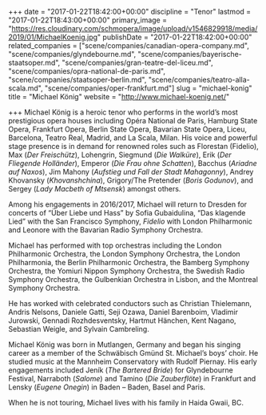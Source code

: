 +++
date = "2017-01-22T18:42:00+00:00"
discipline = "Tenor"
lastmod = "2017-01-22T18:43:00+00:00"
primary_image = "https://res.cloudinary.com/schmopera/image/upload/v1546829918/media/2019/01/MichaelKoenig.jpg"
publishDate = "2017-01-22T18:42:00+00:00"
related_companies = ["scene/companies/canadian-opera-company.md", "scene/companies/glyndebourne.md", "scene/companies/bayerische-staatsoper.md", "scene/companies/gran-teatre-del-liceu.md", "scene/companies/opra-national-de-paris.md", "scene/companies/staatsoper-berlin.md", "scene/companies/teatro-alla-scala.md", "scene/companies/oper-frankfurt.md"]
slug = "michael-konig"
title = "Michael König"
website = "http://www.michael-koenig.net/"

+++
Michael König is a heroic tenor who performs in the world’s most prestigious opera houses including Opéra National de Paris, Hamburg State Opera, Frankfurt Opera, Berlin State Opera, Bavarian State Opera, Liceu, Barcelona, Teatro Real, Madrid, and La Scala, Milan.  His voice and powerful stage presence is in demand for renowned roles such as Florestan (Fidelio), Max (*Der Freischütz*), Lohengrin, Siegmund (*Die Walküre*), Erik (*Der Fliegende Holländer*), Emperor (*Die Frau ohne Schatten*), Bacchus (*Ariadne auf Naxos*), Jim Mahony (*Aufstieg und Fall der Stadt Mahagonny*), Andrey Khovansky (*Khovanshchina*), Grigory/The Pretender (*Boris Godunov*), and Sergey (*Lady Macbeth of Mtsensk*) amongst others.

Among his engagements in 2016/2017, Michael will return to Dresden for concerts of “Über Liebe und Hass” by Sofia Gubaidulina, “Das klagende Lied” with the San Francisco Symphony, *Fidelio* with London Philharmonic and Leonore with the Bavarian Radio Symphony Orchestra.

Michael has performed with top orchestras including the London Philharmonic Orchestra, the London Symphony Orchestra, the London Philharmonia, the Berlin Philharmonic Orchestra, the Bamberg Symphony Orchestra, the Yomiuri Nippon Symphony Orchestra, the Swedish Radio Symphony Orchestra, the Gulbenkian Orchestra in Lisbon, and the Montreal Symphony Orchestra.

He has worked with celebrated conductors such as Christian Thielemann, Andris Nelsons, Daniele Gatti, Seji Ozawa, Daniel Barenboim, Vladimir Jurowski, Gennadi Rozhdesventsky, Hartmut Hänchen, Kent Nagano, Sebastian Weigle, and Sylvain Cambreling.

Michael König was born in Mutlangen, Germany and began his singing career as a member of the Schwäbisch Gmünd St. Michael’s boys’ choir. He studied music at the Mannheim Conservatory with Rudolf Piernay. His early engagements included Jeník (*The Bartered Bride*) for Glyndebourne Festival, Narraboth (*Salome*) and Tamino (*Die Zauberflöte*) in Frankfurt and Lensky (*Eugene Onegin*) in Baden – Baden, Basel and Paris.

When he is not touring, Michael lives with his family in Haida Gwaii, BC.